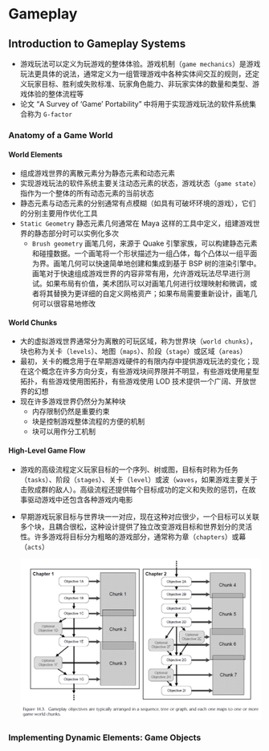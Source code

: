 # Gameplay

## Introduction to Gameplay Systems

- 游戏玩法可以定义为玩游戏的整体体验。游戏机制（`game mechanics`）是游戏玩法更具体的说法，通常定义为一组管理游戏中各种实体间交互的规则，还定义玩家目标、胜利或失败标准、玩家角色能力、非玩家实体的数量和类型、游戏体验的整体流程等
- 论文 “A Survey of ‘Game’ Portability” 中将用于实现游戏玩法的软件系统集合称为 `G-factor`

### Anatomy of a Game World

#### World Elements

- 组成游戏世界的离散元素分为静态元素和动态元素
- 实现游戏玩法的软件系统主要关注动态元素的状态，游戏状态（`game state`）指作为一个整体的所有动态元素的当前状态
- 静态元素与动态元素的分别通常有点模糊（如具有可破坏环境的游戏），它们的分别主要用作优化工具
- `Static Geometry` 静态元素几何通常在 Maya 这样的工具中定义，组建游戏世界的静态部分时可以实例化多次
  - `Brush geometry` 画笔几何，来源于 Quake 引擎家族，可以构建静态元素和碰撞数据。一个画笔将一个形状描述为一组凸体，每个凸体以一组平面为界。画笔几何可以快速简单地创建和集成到基于 BSP 树的渲染引擎中。画笔对于快速组成游戏世界的内容非常有用，允许游戏玩法尽早进行测试。如果布局有价值，美术团队可以对画笔几何进行纹理映射和微调，或者将其替换为更详细的自定义网格资产；如果布局需要重新设计，画笔几何可以很容易地修改

#### World Chunks

- 大的虚拟游戏世界通常分为离散的可玩区域，称为世界块（`world chunks`），块也称为关卡（`levels`）、地图（`maps`）、阶段（`stage`）或区域（`areas`）
- 最初，关卡的概念用于在早期游戏硬件的有限内存中提供游戏玩法的变化；现在这个概念在许多方向分支，有些游戏块间界限并不明显，有些游戏使用星型拓扑，有些游戏使用图拓扑，有些游戏使用 LOD 技术提供一个广阔、开放世界的幻想
- 现在许多游戏世界仍然分为某种块
  - 内存限制仍然是重要约束
  - 块是控制游戏整体流程的方便的机制
  - 块可以用作分工机制

#### High-Level Game Flow

- 游戏的高级流程定义玩家目标的一个序列、树或图，目标有时称为任务（`tasks`）、阶段（`stages`）、关卡（`level`）或波（`waves`，如果游戏主要关于击败成群的敌人）。高级流程还提供每个目标成功的定义和失败的惩罚，在故事驱动游戏中还包含各种游戏内电影
- 早期游戏玩家目标与世界块一一对应，现在这种对应很少，一个目标可以关联多个块，且耦合很松，这种设计提供了独立改变游戏目标和世界划分的灵活性。许多游戏将目标分为粗略的游戏部分，通常称为章（`chapters`）或幕（`acts`）

  ![GameObjectives](Images/GameObjectives.PNG)

### Implementing Dynamic Elements: Game Objects

